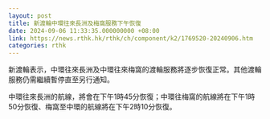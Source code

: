 ```yaml
---
layout: post
title: 新渡輪中環往來長洲及梅窩服務下午恢復
date: 2024-09-06 11:33:35.000000000 +08:00
link: https://news.rthk.hk/rthk/ch/component/k2/1769520-20240906.htm
categories: rthk
---
```


新渡輪表示，中環往來長洲及中環往來梅窩的渡輪服務將逐步恢復正常。其他渡輪服務仍需繼續暫停直至另行通知。

中環往來長洲的航線，將會在下午1時45分恢復；中環往梅窩的航線將在下午1時50分恢復、梅窩至中環的航線將在下午2時10分恢復。
